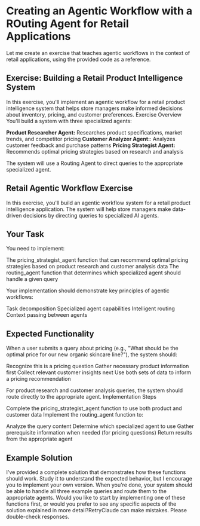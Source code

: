 # Creating an Agentic Workflow with a ROuting Agent for Retail Applications

Let me create an exercise that teaches agentic workflows in the context of retail applications, using the provided code as a reference.

## Exercise: Building a Retail Product Intelligence System

In this exercise, you'll implement an agentic workflow for a retail product intelligence system that helps store managers make informed decisions about inventory, pricing, and customer preferences.
Exercise Overview
You'll build a system with three specialized agents:

**Product Researcher Agent:** Researches product specifications, market trends, and competitor pricing
**Customer Analyzer Agent:**: Analyzes customer feedback and purchase patterns
**Pricing Strategist Agent:** Recommends optimal pricing strategies based on research and analysis

The system will use a Routing Agent to direct queries to the appropriate specialized agent.

## Retail Agentic Workflow Exercise

In this exercise, you'll build an agentic workflow system for a retail product intelligence application. The system will help store managers make data-driven decisions by directing queries to specialized AI agents.

## Your Task

You need to implement:

The pricing_strategist_agent function that can recommend optimal pricing strategies based on product research and customer analysis data
The routing_agent function that determines which specialized agent should handle a given query

Your implementation should demonstrate key principles of agentic workflows:

Task decomposition
Specialized agent capabilities
Intelligent routing
Context passing between agents

## Expected Functionality
When a user submits a query about pricing (e.g., "What should be the optimal price for our new organic skincare line?"), the system should:

Recognize this is a pricing question
Gather necessary product information first
Collect relevant customer insights next
Use both sets of data to inform a pricing recommendation

For product research and customer analysis queries, the system should route directly to the appropriate agent.
Implementation Steps

Complete the pricing_strategist_agent function to use both product and customer data
Implement the routing_agent function to:

Analyze the query content
Determine which specialized agent to use
Gather prerequisite information when needed (for pricing questions)
Return results from the appropriate agent



## Example Solution

I've provided a complete solution that demonstrates how these functions should work. Study it to understand the expected behavior, but I encourage you to implement your own version.
When you're done, your system should be able to handle all three example queries and route them to the appropriate agents.
Would you like to start by implementing one of these functions first, or would you prefer to see any specific aspects of the solution explained in more detail?RetryClaude can make mistakes. Please double-check responses.

